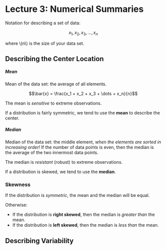 # Lecture 3: Numerical Summaries

 Notation for describing a set of data:
 
 $$x_1, x_2, x_3, \dots, x_n$$
 
 where \\(n\\) is the size of your data set.
 
 ## Describing the Center Location
 
 ##### Mean
 
Mean of the data set: the average of all elements.

$$\bar{x} = \frac{x_1 + x_2 + x_3 + \dots + x_n}{n}$$

The mean is *sensitive* to extreme observations.

If a distribution is fairly symmetric, we tend to use the **mean** to describe the center.

##### Median

Median of the data set: the middle element, *when the elements are sorted in increasing order!* If the number of data points is even, then the median is the average of the two innermost data points.

The median is *resistant* (robust) to extreme observations.

If a distribution is skewed, we tend to use the **median**.
 
### Skewness

If the distribution is *symmetric*, the mean and the median will be equal.

Otherwise:
* If the distribution is **right skewed**, then the median is *greater than* the mean.
* If the distribution is **left skewed**, then the median is *less than* the mean.

## Describing Variability



